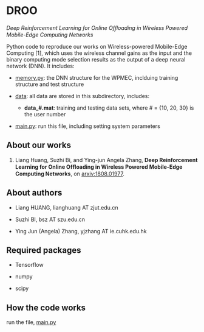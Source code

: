 # DROO

*Deep Reinforcement Learning for Online Ofﬂoading in Wireless Powered Mobile-Edge Computing Networks*

Python code to reproduce our works on Wireless-powered Mobile-Edge Computing [1], which uses the wireless channel gains as the input and the binary computing mode selection results as the output of a deep neural network (DNN). It includes:

- [memory.py](memory.py): the DNN structure for the WPMEC, inclduing training structure and test structure

- [data](./data): all data are stored in this subdirectory, includes:

  - **data_#.mat**: training and testing data sets, where # = {10, 20, 30} is the user number

- [main.py](main.py): run this file, including setting system parameters


## About our works

1. Liang Huang, Suzhi Bi, and Ying-jun Angela Zhang, **Deep Reinforcement Learning for Online Ofﬂoading in Wireless Powered Mobile-Edge Computing Networks**, on [arxiv:1808.01977](https://arxiv.org/abs/1808.01977).

## About authors

- Liang HUANG, lianghuang AT zjut.edu.cn

- Suzhi BI, bsz AT szu.edu.cn

- Ying Jun (Angela) Zhang, yjzhang AT ie.cuhk.edu.hk

## Required packages

- Tensorflow

- numpy

- scipy

## How the code works

run the file, [main.py](main.py)
